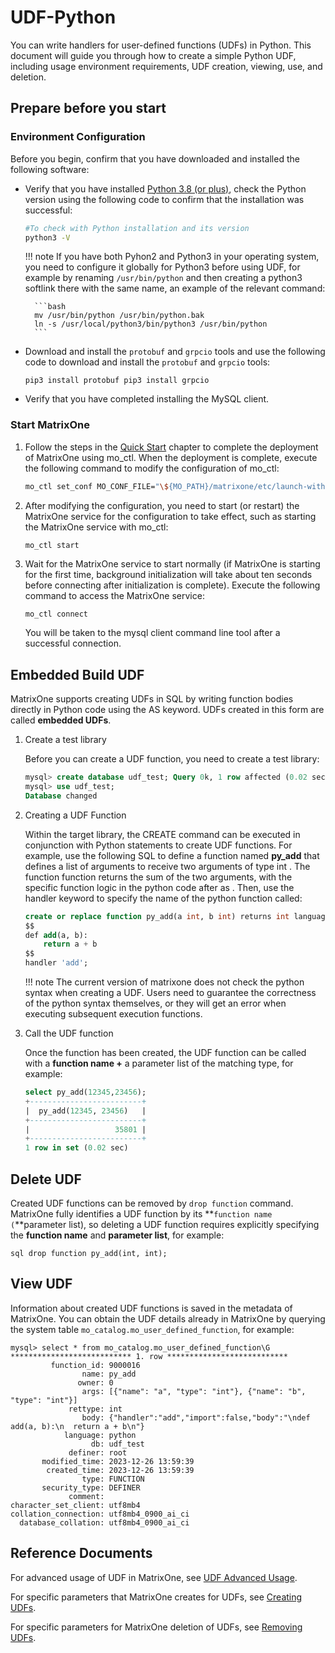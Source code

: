 # UDF-Python

You can write handlers for user-defined functions (UDFs) in Python. This document will guide you through how to create a simple Python UDF, including usage environment requirements, UDF creation, viewing, use, and deletion.

## Prepare before you start

### Environment Configuration

Before you begin, confirm that you have downloaded and installed the following software:

- Verify that you have installed [Python 3.8 (or plus)](https://www.python.org/downloads/), check the Python version using the following code to confirm that the installation was successful:

    ```bash
    #To check with Python installation and its version 
    python3 -V
    ```

    !!! note
        If you have both Pyhon2 and Python3 in your operating system, you need to configure it globally for Python3 before using UDF, for example by renaming `/usr/bin/python` and then creating a python3 softlink there with the same name, an example of the relevant command:

        ```bash
        mv /usr/bin/python /usr/bin/python.bak
        ln -s /usr/local/python3/bin/python3 /usr/bin/python
        ```

- Download and install the `protobuf` and `grpcio` tools and use the following code to download and install the `protobuf` and `grpcio` tools:

    ```
    pip3 install protobuf pip3 install grpcio 
    ```

- Verify that you have completed installing the MySQL client.

### Start MatrixOne

1. Follow the steps in the [Quick Start](../../Get-Started/install-standalone-matrixone.md) chapter to complete the deployment of MatrixOne using mo\_ctl. When the deployment is complete, execute the following command to modify the configuration of mo\_ctl:

    ```bash
    mo_ctl set_conf MO_CONF_FILE="\${MO_PATH}/matrixone/etc/launch-with-python-udf-server/launch.toml" 
    ```

2. After modifying the configuration, you need to start (or restart) the MatrixOne service for the configuration to take effect, such as starting the MatrixOne service with mo\_ctl:

    ```bash
    mo_ctl start 
    ```

3. Wait for the MatrixOne service to start normally (if MatrixOne is starting for the first time, background initialization will take about ten seconds before connecting after initialization is complete). Execute the following command to access the MatrixOne service:

    ```
    mo_ctl connect 
    ```

    You will be taken to the mysql client command line tool after a successful connection.

## Embedded Build UDF

MatrixOne supports creating UDFs in SQL by writing function bodies directly in Python code using the AS keyword. UDFs created in this form are called **embedded UDFs**.

1. Create a test library

    Before you can create a UDF function, you need to create a test library:

    ```sql
    mysql> create database udf_test; Query 0k, 1 row affected (0.02 sec) 
    mysql> use udf_test; 
    Database changed 
    ```

2. Creating a UDF Function

    Within the target library, the CREATE command can be executed in conjunction with Python statements to create UDF functions. For example, use the following SQL to define a function named **py\_add** that defines a list of arguments to receive two arguments of type int . The function function returns the sum of the two arguments, with the specific function logic in the python code after as . Then, use the handler keyword to specify the name of the python function called:

    ```sql
    create or replace function py_add(a int, b int) returns int language python as 
    $$
    def add(a, b):
        return a + b
    $$
    handler 'add';
    ```

    !!! note
        The current version of matrixone does not check the python syntax when creating a UDF. Users need to guarantee the correctness of the python syntax themselves, or they will get an error when executing subsequent execution functions.

3. Call the UDF function

    Once the function has been created, the UDF function can be called with a **function name +** a parameter list of the matching type, for example:

    ```sql
    select py_add(12345,23456);
    +-------------------------+
    |  py_add(12345, 23456)   |
    +-------------------------+
    |                   35801 |
    +-------------------------+
    1 row in set (0.02 sec)
    ```

## Delete UDF

Created UDF functions can be removed by `drop function` command. MatrixOne fully identifies a UDF function by its **`function name (`**parameter list), so deleting a UDF function requires explicitly specifying the **function name** and **parameter list**, for example:

```
sql drop function py_add(int, int); 
```

## View UDF

Information about created UDF functions is saved in the metadata of MatrixOne. You can obtain the UDF details already in MatrixOne by querying the system table `mo_catalog.mo_user_defined_function`, for example:

```mysql
mysql> select * from mo_catalog.mo_user_defined_function\G
*************************** 1. row ***************************
         function_id: 9000016
                name: py_add
               owner: 0
                args: [{"name": "a", "type": "int"}, {"name": "b", "type": "int"}]
             rettype: int
                body: {"handler":"add","import":false,"body":"\ndef add(a, b):\n  return a + b\n"}
            language: python
                  db: udf_test
             definer: root
       modified_time: 2023-12-26 13:59:39
        created_time: 2023-12-26 13:59:39
                type: FUNCTION
       security_type: DEFINER
             comment: 
character_set_client: utf8mb4
collation_connection: utf8mb4_0900_ai_ci
  database_collation: utf8mb4_0900_ai_ci
```

## Reference Documents

For advanced usage of UDF in MatrixOne, see [UDF Advanced Usage](udf-python-advanced.md).

For specific parameters that MatrixOne creates for UDFs, see [Creating UDFs](../../Reference/SQL-Reference/Data-Definition-Language/create-function-python.md).

For specific parameters for MatrixOne deletion of UDFs, see [Removing UDFs](../../Reference/SQL-Reference/Data-Definition-Language/drop-function.md).
